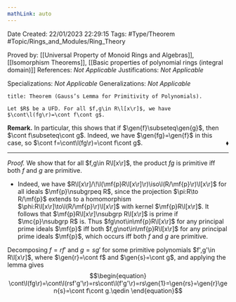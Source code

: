 ```yaml
---
mathLink: auto
---
```


<div class="topSpace"></div>

Date Created: 22/01/2023 22:29:15
Tags: #Type/Theorem #Topic/Rings_and_Modules/Ring_Theory

Proved by: [[Universal Property of Monoid Rings and Algebras]], [[Isomorphism Theorems]], [[Basic properties of polynomial rings (integral domain)]]
References: <i>Not Applicable</i>
Justifications: <i>Not Applicable</i>

Specializations: <i>Not Applicable</i>
Generalizations: <i>Not Applicable</i>

``` ad-Theorem
title: Theorem (Gauss’s Lemma for Primitivity of Polynomials).

Let $R$ be a UFD. For all $f,g\in R\l[x\r]$, we have $\cont\l(fg\r)=\cont f\cont g$.

```

<b>Remark.</b> In particular, this shows that if $\gen{f}\subseteq\gen{g}$, then $\cont f\subseteq\cont g$. Indeed, we have $\gen{fg}=\gen{f}$ in this case, so $\cont f=\cont\l(fg\r)=\cont f\cont g$.<span style="float:right;">$\blacklozenge$</span>

---

<i>Proof.</i> We show that for all $f,g\in R\l[x\r]$, the product $fg$ is primitive iff both $f$ and $g$ are primitive.
* Indeed, we have $R\l[x\r]/\!\l(\mf{p}R\l[x\r]\r)\iso\l(R/\mf{p}\r)\l[x\r]$ for all ideals $\mf{p}\nsubgrpeq R$, since the projection $\pi:R\to R/\mf{p}$ extends to a homomorphism $\phi:R\l[x\r]\to\l(R/\mf{p}\r)\l[x\r]$ with kernel $\mf{p}R\l[x\r]$. It follows that $\mf{p}R\l[x\r]\nsubgrp R\l[x\r]$ is prime if $\mc{p}\nsubgrp R$ is. Thus $fg\not\in\mf{p}R\l[x\r]$ for any principal prime ideals $\mf{p}$ iff both $f,g\not\in\mf{p}R\l[x\r]$ for any principal prime ideals $\mf{p}$, which occurs iff both $f$ and $g$ are primitive.

Decomposing $f=rf'$ and $g=sg'$ for some primitive polynomials $f',g'\in R\l[x\r]$, where $\gen{r}=\cont f$ and $\gen{s}=\cont g$, and applying the lemma gives
$$\begin{equation}
    \cont\l(fg\r)=\cont\l(rsf'g'\r)=rs\cont\l(f'g'\r)=rs\gen{1}=\gen{rs}=\gen{r}\gen{s}=\cont f\cont g.\qedin
\end{equation}$$
